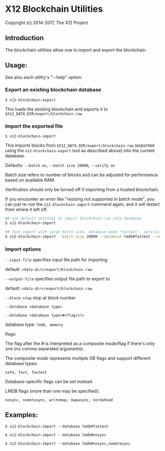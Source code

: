 # X12 Blockchain Utilities

Copyright (c) 2014-2017, The X12 Project

## Introduction

The blockchain utilities allow one to import and export the blockchain.

## Usage:

See also each utility's "--help" option.

### Export an existing blockchain database

`$ x12-blockchain-export`

This loads the existing blockchain and exports it to `$X12_DATA_DIR/export/blockchain.raw`

### Import the exported file

`$ x12-blockchain-import`

This imports blocks from `$X12_DATA_DIR/export/blockchain.raw` (exported using the
`x12-blockchain-export` tool as described above) into the current database.

Defaults: `--batch on`, `--batch size 20000`, `--verify on`

Batch size refers to number of blocks and can be adjusted for performance based on available RAM.

Verification should only be turned off if importing from a trusted blockchain.

If you encounter an error like "resizing not supported in batch mode", you can just re-run
the `x12-blockchain-import` command again, and it will restart from where it left off.

```bash
## use default settings to import blockchain.raw into database
$ x12-blockchain-import

## fast import with large batch size, database mode "fastest", verification off
$ x12-blockchain-import --batch-size 20000 --database lmdb#fastest --verify off

```

### Import options

`--input-file`
specifies input file path for importing

default: `<data-dir>/export/blockchain.raw`

`--output-file`
specifies output file path to export to

default: `<data-dir>/export/blockchain.raw`

`--block-stop`
stop at block number

`--database <database type>`

`--database <database type>#<flag(s)>`

database type: `lmdb, memory`

flags:

The flag after the # is interpreted as a composite mode/flag if there's only
one (no comma separated arguments).

The composite mode represents multiple DB flags and support different database types:

`safe, fast, fastest`

Database-specific flags can be set instead.

LMDB flags (more than one may be specified):

`nosync, nometasync, writemap, mapasync, nordahead`

## Examples:

```
$ x12-blockchain-import --database lmdb#fastest

$ x12-blockchain-import --database lmdb#nosync

$ x12-blockchain-import --database lmdb#nosync,nometasync
```
